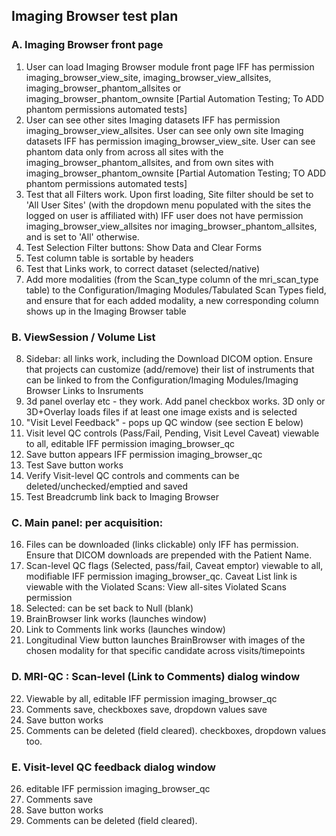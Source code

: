 ## Imaging Browser test plan
	
### A. Imaging Browser front page
1. User can load Imaging Browser module front page IFF has permission imaging_browser_view_site, imaging_browser_view_allsites, imaging_browser_phantom_allsites or imaging_browser_phantom_ownsite [Partial Automation Testing; To ADD phantom permissions automated tests]
2. User can see other sites Imaging datasets IFF has permission imaging_browser_view_allsites. User can see only own site Imaging datasets IFF has permission imaging_browser_view_site. User can see phantom data only from across all sites with the imaging_browser_phantom_allsites, and from own sites with imaging_browser_phantom_ownsite [Partial Automation Testing; TO ADD phantom permissions automated tests]
3. Test that all Filters work.  Upon first loading, Site filter should be set to 'All User Sites' (with the dropdown menu populated with the sites the logged on user is affiliated with) IFF user does not have permission imaging_browser_view_allsites nor imaging_browser_phantom_allsites, and is set to 'All' otherwise.
4. Test Selection Filter buttons: Show Data and Clear Forms
5. Test column table is sortable by headers
6. Test that Links work, to correct dataset (selected/native)
7. Add more modalities (from the Scan_type column of the mri_scan_type table) to the Configuration/Imaging Modules/Tabulated Scan Types field, and ensure that for each added modality, a new corresponding column shows up in the Imaging Browser table    

### B. ViewSession / Volume List

8. Sidebar:  all links work, including the Download DICOM option. Ensure that projects can customize (add/remove) their list of instruments that can be linked to from the Configuration/Imaging Modules/Imaging Browser Links to Insruments
9. 3d panel overlay etc - they work.  Add panel checkbox works. 3D only or 3D+Overlay loads files if at least one image exists and is selected
10. "Visit Level Feedback" - pops up QC window (see section E below)
11. Visit level QC controls (Pass/Fail, Pending, Visit Level Caveat) viewable to all, editable IFF permission imaging_browser_qc
12. Save button appears IFF permission imaging_browser_qc
13. Test Save button works 
14. Verify Visit-level QC controls and comments can be deleted/unchecked/emptied and saved
15. Test Breadcrumb link back to Imaging Browser

### C. Main panel:  per acquisition:

16. Files can be downloaded (links clickable) only IFF has permission. Ensure that DICOM downloads are
prepended with the Patient Name.
17. Scan-level QC flags (Selected, pass/fail, Caveat emptor) viewable to all, modifiable IFF permission imaging_browser_qc. Caveat List link is viewable with the Violated Scans: View all-sites Violated Scans permission
18. Selected:  can be set back to Null (blank)
19. BrainBrowser link works (launches window)
20. Link to Comments link works (launches window)
21. Longitudinal View button launches BrainBrowser with images of the chosen modality for that specific candidate across visits/timepoints

### D. MRI-QC : Scan-level (Link to Comments) dialog window

22. Viewable by all, editable IFF permission imaging_browser_qc
23. Comments save, checkboxes save, dropdown values save
24. Save button works
25. Comments can be deleted (field cleared). checkboxes, dropdown values too. 

### E. Visit-level QC feedback dialog window
26. editable IFF permission imaging_browser_qc
27. Comments save
28. Save button works
29. Comments can be deleted (field cleared). 
